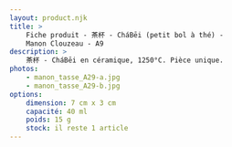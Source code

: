 ```yaml
---
layout: product.njk
title: >
    Fiche produit - 茶杯 - CháBēi (petit bol à thé) - 
    Manon Clouzeau - A9
description: >
    茶杯 - CháBēi en céramique, 1250°C. Pièce unique.
photos:
    - manon_tasse_A29-a.jpg
    - manon_tasse_A29-b.jpg
options:
    dimension: 7 cm x 3 cm
    capacité: 40 ml
    poids: 15 g
    stock: il reste 1 article
---
```



